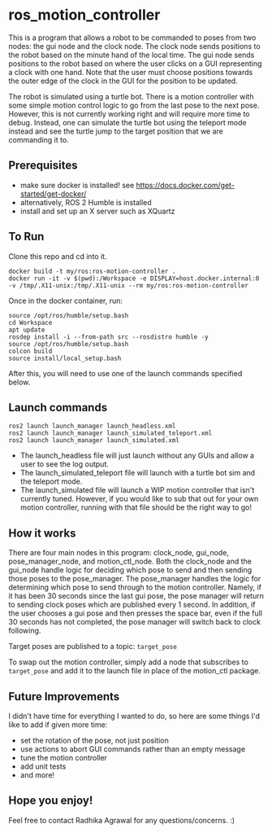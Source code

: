 # ros_motion_controller
This is a program that allows a robot to be commanded to poses from two nodes: the gui node and the clock node. 
The clock node sends positions to the robot based on the minute hand of the local time.
The gui node sends positions to the robot based on where the user clicks on a GUI representing a clock with one hand.
Note that the user must choose positions towards the outer edge of the clock in the GUI for the position to be updated.

The robot is simulated using a turtle bot. There is a motion controller with some simple motion control logic to go from the 
last pose to the next pose. However, this is not currently working right and will require more time to debug. Instead, one can
simulate the turtle bot using the teleport mode instead and see the turtle jump to the target position that we are commanding it to.

## Prerequisites
- make sure docker is installed! see https://docs.docker.com/get-started/get-docker/
- alternatively, ROS 2 Humble is installed
- install and set up an X server such as XQuartz

## To Run
Clone this repo and cd into it.
```
docker build -t my/ros:ros-motion-controller .
docker run -it -v $(pwd):/Workspace -e DISPLAY=host.docker.internal:0 -v /tmp/.X11-unix:/tmp/.X11-unix --rm my/ros:ros-motion-controller
```

Once in the docker container, run:
```
source /opt/ros/humble/setup.bash
cd Workspace
apt update
rosdep install -i --from-path src --rosdistro humble -y
source /opt/ros/humble/setup.bash
colcon build
source install/local_setup.bash
```
After this, you will need to use one of the launch commands specified below.

## Launch commands
```
ros2 launch launch_manager launch_headless.xml
ros2 launch launch_manager launch_simulated_teleport.xml
ros2 launch launch_manager launch_simulated.xml
```

- The launch_headless file will just launch without any GUIs and allow a user to see the log output.
- The launch_simulated_teleport file will launch with a turtle bot sim and the teleport mode.
- The launch_simulated file will launch a WIP motion controller that isn't currently tuned. However, if you would like to sub that out 
for your own motion controller, running with that file should be the right way to go!

## How it works
There are four main nodes in this program: clock_node, gui_node, pose_manager_node, and motion_ctl_node. Both the clock_node and the gui_node handle logic for deciding which pose to send and then sending those poses to the pose_manager. The pose_manager handles the logic for determining which pose to send through to the motion controller. Namely, if it has been 30 seconds since the last gui pose, the pose manager will return to sending clock poses which are published every 1 second. In addition, if the user chooses a gui pose and then presses the space bar, even if the full 30 seconds has not completed, the pose manager will switch back to clock following.

Target poses are published to a topic: `target_pose` 

To swap out the motion controller, simply add a node that subscribes to `target_pose` and add it to the launch file in place of the motion_ctl package.

## Future Improvements
I didn't have time for everything I wanted to do, so here are some things I'd like to add if given more time:
- set the rotation of the pose, not just position
- use actions to abort GUI commands rather than an empty message
- tune the motion controller
- add unit tests
- and more!

## Hope you enjoy! 
Feel free to contact Radhika Agrawal for any questions/concerns. :) 
